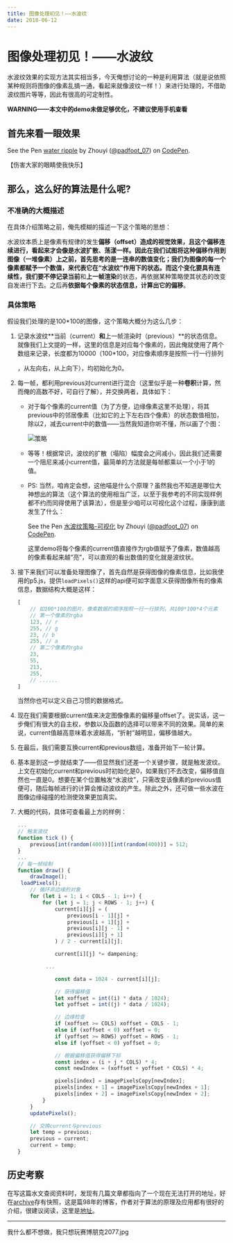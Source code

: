 ```yaml
---
title: 图像处理初见！——水波纹
date: 2018-06-12
---
```


# 图像处理初见！——水波纹

水波纹效果的实现方法其实相当多，今天俺想讨论的一种是利用算法（就是说依照某种规则将图像的像素乱搞一通，看起来就像波纹一样！）来进行处理的，不借助波纹图片等等，因此有很高的可定制性。

**WARNING——本文中的demo未做足够优化，不建议使用手机查看**

## 首先来看一眼效果

<p data-height="265" data-theme-id="0" data-slug-hash="YvVypN" data-default-tab="js,result" data-user="padfoot_07" data-embed-version="2" data-pen-title="water ripple" class="codepen">See the Pen <a href="https://codepen.io/padfoot_07/pen/YvVypN/">water ripple</a> by Zhouyi (<a href="https://codepen.io/padfoot_07">@padfoot_07</a>) on <a href="https://codepen.io">CodePen</a>.</p>
<script async src="https://static.codepen.io/assets/embed/ei.js"></script>

【伤害大家的眼睛使我快乐】

## 那么，这么好的算法是什么呢?

### 不准确的大概描述

在具体介绍策略之前，俺先模糊的描述一下这个策略的思想：

水波纹本质上是像素有规律的发生**偏移（offset）**造成的视觉效果，且这个偏移连续进行，看起来才会像是水波扩散、荡漾一样。因此在我们试图将这种偏移作用到图像（一堆像素）上之前，首先思考的是一连串的数值变化；我们为图像的每一个像素都赋予一个数值，来代表它在“水波纹”作用下的状态。而这个变化要具有连续性，我们要不停记录**当前**和**上一帧渲染**的状态，再依据某种策略使其状态的改变自发进行下去。之后再**依据每个像素的状态信息，计算出它的偏移**。

### 具体策略

假设我们处理的是100*100的图像，这个策略大概分为这么几步：

1. 记录水波纹**当前（current）**和**上一帧渲染时（previous）**的状态信息。就像我们上文提的一样，这里的信息是对应每个像素的，因此俺就使用了两个数组来记录，长度都为10000（100*100，对应像素顺序是按照一行一行排列

   ，从左向右，从上向下），均初始化为0。

2. 每一帧，都利用previous对current进行混合（这里似乎是一种**卷积**计算，然而俺的高数不好，可自行了解），并交换两者，具体如下：

   - 对于每个像素的current值（为了方便，边缘像素这里不处理），将其previous中的邻居像素（比如它的上下左右四个像素）的状态数值相加，除以2，减去current中的数值——当然我知道你听不懂，所以画了个图：

     ![策略](https://hukua-blog.oss-cn-beijing.aliyuncs.com/markdown-imgs/%E6%B3%A2%E7%BA%B9%E7%AD%96%E7%95%A5.png)

   - 等等！根据常识，波纹的扩散（塌陷）幅度会之间减小，因此我们还需要一个阻尼来减小current值，最简单的方法就是每帧都乘以一个小于1的值。

   - PS: 当然，咱肯定会想，这他喵是什么个原理？虽然我也不知道是哪位大神想出的算法（这个算法的使用相当广泛，以至于我参考的不同实现样例都不约而同得使用了该算法），但是至少咱可以可视化这个过程，康康到底发生了什么：

     <p data-height="265" data-theme-id="0" data-slug-hash="rKymEg" data-default-tab="js,result" data-user="padfoot_07" data-embed-version="2" data-pen-title="水波纹策略-可视化" class="codepen">See the Pen <a href="https://codepen.io/padfoot_07/pen/rKymEg/">水波纹策略-可视化</a> by Zhouyi (<a href="https://codepen.io/padfoot_07">@padfoot_07</a>) on <a href="https://codepen.io">CodePen</a>.</p>
     <script async src="https://static.codepen.io/assets/embed/ei.js"></script>

     这里demo将每个像素的current值直接作为rgb值赋予了像素，数值越高的像素看起来越“亮”，可以直观的看出数值的变化就是波纹状。

3. 接下来我们可以准备处理图像了，首先自然是获得图像的像素信息，比如我使用的p5.js，提供`loadPixels()`这样的api便可如字面意义获得图像所有的像素信息，数据结构大概是这样：

   ```javascript
   [
       // 如100*100的图片，像素数据的顺序按照一行一行排列，共100*100*4个元素
       // 第一个像素的rgba
       123, // r
       255, // g
       23, // b
       255, // a
       // 第二个像素的rgba
       23,
       55,
       213,
       255,
       // ......
   ]
   ```

   当然你也可以定义自己习惯的数据格式。

4. 现在我们需要根据current值来决定图像像素的偏移量offset了。说实话，这一步俺们有很大的自主权，参数以及函数的选择可以带来不同的效果。简单的来说，current值越高意味着水波越高，“折射”越明显，偏移值越大。

5. 在最后，我们需要互换current和previous数组，准备开始下一轮计算。

6. 基本是到这一步就结束了——但显然我们还差一个关键步骤，就是触发波纹。上文在初始化current和previous时初始化是0，如果我们不去改变，偏移值自然也一直是0。想要在某个位置触发“水波纹”，只需改变该像素的previous值便可，随后每帧进行的计算会推动波纹的产生。除此之外，还可做一些水波在图像边缘碰撞的检测使效果更加真实。

7. 大概的代码，具体可查看最上方的样例：

   ```javascript
   ...
   // 触发波纹
   function tick () {
       previous[int(random(400))][int(random(400))] = 512;
   }
   ...
   // 每一帧绘制
   function draw() {
       drawImage();
   	loadPixels();
       // 循环非边缘的对象
       for (let i = 1; i < COLS - 1; i++) {
           for (let j = 1; j < ROWS - 1; j++) {
               current[i][j] = (
                   previous[i - 1][j] +
                   previous[i + 1][j] +
                   previous[i][j - 1] +
                   previous[i][j + 1]
               ) / 2 - current[i][j];
   
               current[i][j] *= dampening;
   
   			...
   
               const data = 1024 - current[i][j];
   
               // 获得偏移值
               let xoffset = int((i) * data / 1024);
               let yoffset = int((j) * data / 1024);
   
               // 边缘检查
               if (xoffset >= COLS) xoffset = COLS - 1;
               else if (xoffset < 0) xoffset = 0;
               if (yoffset >= ROWS) yoffset = ROWS - 1;
               else if (yoffset < 0) yoffset = 0;
   
               // 根据偏移值获得偏移下标
               const index = (i + j * COLS) * 4;
               const newIndex = (xoffset + yoffset * COLS) * 4;
   
               pixels[index] = imagePixelsCopy[newIndex];
               pixels[index + 1] = imagePixelsCopy[newIndex + 1];
               pixels[index + 2] = imagePixelsCopy[newIndex + 2];
           }
       }
       updatePixels();
   
       // 交换current与previous
       let temp = previous;
       previous = current;
       current = temp;
   }
   ```


## 历史考察

在写这篇水文查阅资料时，发现有几篇文章都指向了一个现在无法打开的地址，好在[archive](https://archive.org/)存有快照，这是篇98年的博客，作者对于算法的原理及应用都有很好的介绍，很建议阅读，这里是[地址](https://web.archive.org/web/20160607052007/http://freespace.virgin.net/hugo.elias/graphics/x_water.htm)。

------

我什么都不想做，我只想玩赛博朋克2077.jpg